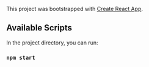 
This project was bootstrapped with [Create React App](https://github.com/facebook/create-react-app).

## Available Scripts

In the project directory, you can run:

### `npm start`

